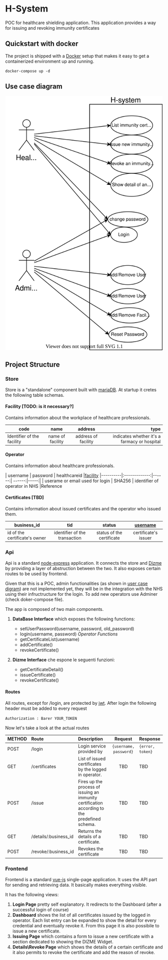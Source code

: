 # H-System
POC for healthcare shielding application.
This application provides a way for issuing and revoking immunity certificates 


## Quickstart with docker

The project is shipped with a [Docker](https://docker.com) setup that makes it easy to get a containerized  environment up and running.


```
docker-compose up -d
```

## Use case diagram
![Use case diagram](../docs/uml/h-system-usecase.svg)


## Project Structure

### Store

Store is a "standalone" component built with [mariaDB](https://mariadb.org/).
At startup it cretes the following table schemas.

#### Facility [TODO: is it necessary?]

Contains information about the workplace of healthcare professionals.

|code | name | address | type|
|----|:------:|:-------------:|------:|
|Identifier of the facility |name of facility | address of facility | indicates whether it's a farmacy or hospital|


#### Operator

Contains information about healthcare professionals.


| username   |      password      |  healthcareid |[facility](#facility)
|----------|:-------------:|------:| ------:|-----:|
| userame or email used for login |  SHA256 | identifier of operator in NHS |Reference


#### Certificates [TBD]

Contains information about issued certificates and the operator who issued them.

| business_id   | tid|status |    [username](#operator) 
|----------|:-------------:|:-----:|:----:|
| id of the certificate's owner | identifier of the transaction|status of the certificate| certificate's issuer 


### Api

Api is a standard [node-express](https://expressjs.com/) application. It connects the store and [Dizme](https://dizme.io/) by providing a layer of abstruction between the two. It also exposes certain routes to be used by frontend.

Given that this is a POC, admin functionalities (as shown in [user case digram](#use-case-diagram)) are not implemented yet, they will be in the integration with the NHS using their infructructure for the login.
To add new operators use Adminer (check doker-compose file).

The app is composed of two main components.
1. **DataBase Interface** which exposes the following functions:
    - setUserPassword(username, password, old_password)
    - login(username, password)
    *Operator Functions*
    - getCertificateList(username)
    - addCertificate()
    - revokeCertificate()


2. **Dizme Interface** che espone le seguenti funzioni:
    - getCertificateDetail()
    - issueCertificate()
    - revokeCertificate()


#### Routes
All routes, except for /login, are protected by [jwt](https://jwt.io/).
After login the following header must be added to every request

```Authorization : Barer YOUR_TOKEN```


Now let's take a look at the actual routes


| METHOD   |   Route |  Description | Request   |     Response
|:----------|:-----------|:-------|:----------:|:---------
| POST | /login | Login service provided by | ```{username, password}``` | ```{error, token}```
| GET | /certificates | List of issued certificates by the logged in operator. | TBD | TBD
| POST | /issue | Fires up the process of issuing an immunity certification according to the predefined schema. | TBD | TBD
| GET | /details/:business_id | Returns the details of a certificate. | TBD | TBD
| POST | /revoke/:business_id | Revokes the certificate | TBD | TBD



### Frontend

Frontend is a standard [vue-js](https://vuejs.org/) single-page application. It uses the API part for sending and retrieving data. It basically makes everything visible.

It has the following views:
1. **Login Page** pretty self explanatory. It redirects to the Dashboard (after a successful login of course)
2. **Dashboard** shows the list of all certificates issued by the logged in operator. Each list entry can be expanded to show the detail for every credential and eventually revoke it. From this page it is also possibile to issue a new certificate.
3. **Issuing Page** which contains a form to issue a new certificate with a section dedicated to showing the DIZME Widget.
4. **Details\Revoke Page** which shows the details of a certain certificate and it also permits to revoke the certificate and add the reason of revoke.